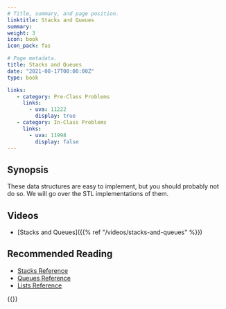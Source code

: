 ```yaml
---
# Title, summary, and page position.
linktitle: Stacks and Queues
summary: 
weight: 3
icon: book
icon_pack: fas

# Page metadata.
title: Stacks and Queues
date: "2021-08-17T00:00:00Z"
type: book

links:
   - category: Pre-Class Problems
     links:
       - uva: 11222
         display: true
   - category: In-Class Problems
     links:
       - uva: 11998
         display: false
---
```


## Synopsis

These data structures are easy to implement, but you should probably not
do so.  We will go over the STL implementations of them.

## Videos

 - [Stacks and Queues]({{% ref "/videos/stacks-and-queues" %}})

## Recommended Reading

  - [Stacks Reference](http://www.cplusplus.com/reference/stack/stack/)
  - [Queues Reference](http://www.cplusplus.com/reference/queue/queue/)
  - [Lists Reference](http://www.cplusplus.com/reference/list/list/)


{{<links>}}
